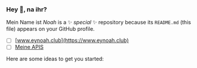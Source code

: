 ### Hey 👋, na ihr?


Mein Name ist *Noah* is a ✨ _special_ ✨ repository because its `README.md` (this file) appears on your GitHub profile.<br>
- [ ] [www.eynoah.club](https://www.eynoah.club)
- [ ] [Meine APIS](https://eyapis.eynoah.club/ "Klicke hier für meine APIS") 

Here are some ideas to get you started:
<!--
- 🔭 I’m currently working on ...
- 🌱 I’m currently learning ...
- 👯 I’m looking to collaborate on ...
- 🤔 I’m looking for help with ...
- 💬 Ask me about ...
- 📫 How to reach me: ...
- 😄 Pronouns: ...
- ⚡ Fun fact: [Vocal from Real](https://vo.codes "Vo.codes")-->
